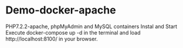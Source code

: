 # Demo-docker-apache
PHP7.2.2-apache, phpMyAdmin and MySQL containers
Instal and Start
Execute docker-compose up -d in the terminal and load http://localhost:8100/ in your browser.

